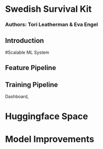 # Swedish Survival Kit
### Authors: Tori Leatherman & Eva Engel

## Introduction

#Scalable ML System

## Feature Pipeline

## Training Pipeline

Dashboard, 

# Huggingface Space

# Model Improvements


